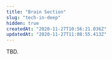 ```yaml
---
title: "Brain Section"
slug: "tech-in-deep"
hidden: true
createdAt: "2020-11-27T10:56:21.036Z"
updatedAt: "2020-11-27T11:08:55.413Z"
---
```

TBD.